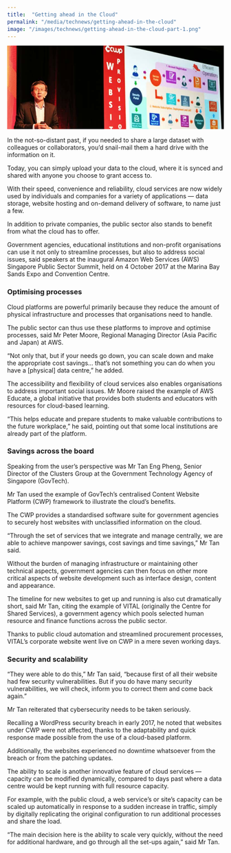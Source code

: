 ```yaml
---
title:  "Getting ahead in the Cloud"
permalink: "/media/technews/getting-ahead-in-the-cloud"
image: "/images/technews/getting-ahead-in-the-cloud-part-1.png"
---
```


![getting ahead in the cloud](/images/technews/getting-ahead-in-the-cloud-part-1.png)

In the not-so-distant past, if you needed to share a large dataset with colleagues or collaborators, you’d snail-mail them a hard drive with the information on it.

Today, you can simply upload your data to the cloud, where it is synced and shared with anyone you choose to grant access to.

With their speed, convenience and reliability, cloud services are now widely used by individuals and companies for a variety of applications — data storage, website hosting and on-demand delivery of software, to name just a few.

In addition to private companies, the public sector also stands to benefit from what the cloud has to offer.

Government agencies, educational institutions and non-profit organisations can use it not only to streamline processes, but also to address social issues, said speakers at the inaugural Amazon Web Services (AWS) Singapore Public Sector Summit, held on 4 October 2017 at the Marina Bay Sands Expo and Convention Centre.

### **Optimising processes**
Cloud platforms are powerful primarily because they reduce the amount of physical infrastructure and processes that organisations need to handle.

The public sector can thus use these platforms to improve and optimise processes, said Mr Peter Moore, Regional Managing Director (Asia Pacific and Japan) at AWS.

“Not only that, but if your needs go down, you can scale down and make the appropriate cost savings… that’s not something you can do when you have a [physical] data centre,” he added.

The accessibility and flexibility of cloud services also enables organisations to address important social issues. Mr Moore raised the example of AWS Educate, a global initiative that provides both students and educators with resources for cloud-based learning.

“This helps educate and prepare students to make valuable contributions to the future workplace,” he said, pointing out that some local institutions are already part of the platform.

### **Savings across the board**
Speaking from the user’s perspective was Mr Tan Eng Pheng, Senior Director of the Clusters Group at the Government Technology Agency of Singapore (GovTech).

Mr Tan used the example of GovTech’s centralised Content Website Platform (CWP) framework to illustrate the cloud’s benefits.

The CWP provides a standardised software suite for government agencies to securely host websites with unclassified information on the cloud.

“Through the set of services that we integrate and manage centrally, we are able to achieve manpower savings, cost savings and time savings,” Mr Tan said.

Without the burden of managing infrastructure or maintaining other technical aspects, government agencies can then focus on other more critical aspects of website development such as interface design, content and appearance.

The timeline for new websites to get up and running is also cut dramatically short, said Mr Tan, citing the example of VITAL (originally the Centre for Shared Services), a government agency which pools selected human resource and finance functions across the public sector.

Thanks to public cloud automation and streamlined procurement processes, VITAL’s corporate website went live on CWP in a mere seven working days.

### **Security and scalability**
“They were able to do this,” Mr Tan said, “because first of all their website had few security vulnerabilities. But if you do have many security vulnerabilities, we will check, inform you to correct them and come back again.”

Mr Tan reiterated that cybersecurity needs to be taken seriously.

Recalling a WordPress security breach in early 2017, he noted that websites under CWP were not affected, thanks to the adaptability and quick response made possible from the use of a cloud-based platform.

Additionally, the websites experienced no downtime whatsoever from the breach or from the patching updates.

The ability to scale is another innovative feature of cloud services — capacity can be modified dynamically, compared to days past where a data centre would be kept running with full resource capacity.

For example, with the public cloud, a web service’s or site’s capacity can be scaled up automatically in response to a sudden increase in traffic, simply by digitally replicating the original configuration to run additional processes and share the load.

“The main decision here is the ability to scale very quickly, without the need for additional hardware, and go through all the set-ups again,” said Mr Tan.
